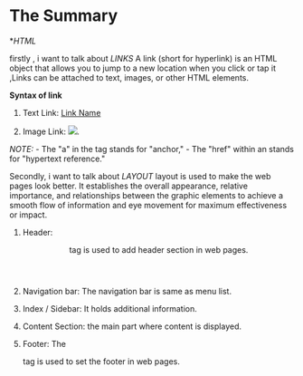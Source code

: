# The Summary

**HTML*

firstly , i want to talk about *LINKS* A link (short for hyperlink) is an HTML object that allows you to jump to a new location when you click or tap it ,Links can be attached to text, images, or other HTML elements. 

**Syntax of link**

1. Text Link: <a href="    LINK    ">Link Name</a>

1. Image Link: <a href="  LINK   "><img src="     .jpg" alt="      "></a>.

*NOTE:*  - The "a" in the <a> tag stands for "anchor,"
         - The "href" within an <a> stands for "hypertext reference."

Secondly, i want to talk about *LAYOUT* layout is used to make the web pages look better. It establishes the overall appearance, relative importance, and relationships between the graphic elements to achieve a smooth flow of information and eye movement for maximum effectiveness or impact.

1. Header: <header> tag is used to add header section in web pages.
  
1. Navigation bar: The navigation bar is same as menu list.

1. Index / Sidebar: It holds additional information.

1. Content Section: the main part where content is displayed.

1. Footer: The <footer> tag is used to set the footer in web pages.


